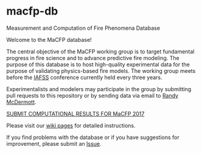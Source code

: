 # macfp-db
Measurement and Computation of Fire Phenomena Database

Welcome to the MaCFP database!

The central objective of the MaCFP working group is to target fundamental progress in fire science and to advance predictive fire modeling.  The purpose of this database is to host high-quality experimental data for the purpose of validating physics-based fire models.  The working group meets before the [IAFSS](http://www.iafss.org/) conference currently held every three years.

Experimentalists and modelers may participate in the group by submitting pull requests to this repository or by sending data via email to [Randy McDermott](mailto:randall.mcdermott@nist.gov).

[SUBMIT COMPUTATIONAL RESULTS FOR MaCFP 2017](https://github.com/MaCFP/macfp-db/wiki/Submit-Results-2017)

Please visit our [wiki pages](https://github.com/MaCFP/macfp-db/wiki) for detailed instructions.

If you find problems with the database or if you have suggestions for improvement, please submit an [Issue](https://github.com/MaCFP/macfp-db/issues).

